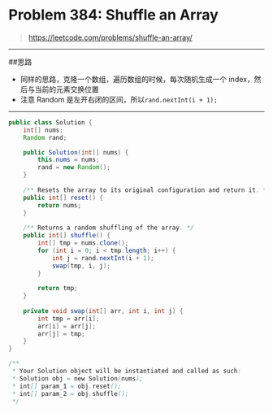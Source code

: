 # Problem 384: Shuffle an Array

> https://leetcode.com/problems/shuffle-an-array/

-----------
##思路
* 同样的思路，克隆一个数组，遍历数组的时候，每次随机生成一个 index，然后与当前的元素交换位置
* 注意 Random 是左开右闭的区间，所以`rand.nextInt(i + 1);`

---------


```java
public class Solution {
    int[] nums;
    Random rand;

    public Solution(int[] nums) {
        this.nums = nums;
        rand = new Random();
    }
    
    /** Resets the array to its original configuration and return it. */
    public int[] reset() {
        return nums;
    }
    
    /** Returns a random shuffling of the array. */
    public int[] shuffle() {
        int[] tmp = nums.clone();
        for (int i = 0; i < tmp.length; i++) {
            int j = rand.nextInt(i + 1);
            swap(tmp, i, j);
        }
        
        return tmp;
    }
    
    private void swap(int[] arr, int i, int j) {
        int tmp = arr[i];
        arr[i] = arr[j];
        arr[j] = tmp;
    }
}

/**
 * Your Solution object will be instantiated and called as such:
 * Solution obj = new Solution(nums);
 * int[] param_1 = obj.reset();
 * int[] param_2 = obj.shuffle();
 */
```

